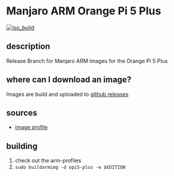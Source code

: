 # Manjaro ARM Orange Pi 5 Plus
[![iso_build](https://github.com/manjaro-arm/opi5-plus-images/workflows/image_build_all/badge.svg)](https://github.com/manjaro-arm/opi5-plus-images/actions)

## description

Release Branch for Manjaro ARM images for the Orange Pi 5 Plus

## where can I download an image?

Images are build and uploaded to [github releases](https://github.com/manjaro-arm/opi5-plus-images/releases)

## sources

- [image profile](https://gitlab.manjaro.org/manjaro-arm/applications/arm-profiles)

## building

1. check out the arm-profiles
2. `sudo buildarmimg -d opi5-plus -e $EDITION`
